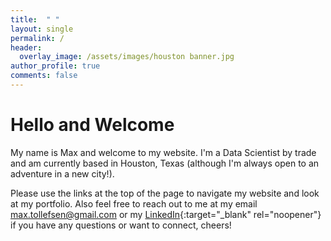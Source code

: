 ```yaml
---
title:  " "
layout: single
permalink: /
header:
  overlay_image: /assets/images/houston banner.jpg
author_profile: true
comments: false
---
```

# Hello and Welcome

My name is Max and welcome to my website. I'm a Data Scientist by trade and am currently based in Houston, Texas (although I'm always open to an adventure in a new city!).

Please use the links at the top of the page to navigate my website and look at my portfolio. Also feel free to reach out to me at my email [max.tollefsen@gmail.com](mailto:max.tollefsen@gmail.com) or my [LinkedIn](https://www.linkedin.com/in/max-tollefsen/){:target="_blank" rel="noopener"} if you have any questions or want to connect, cheers!
